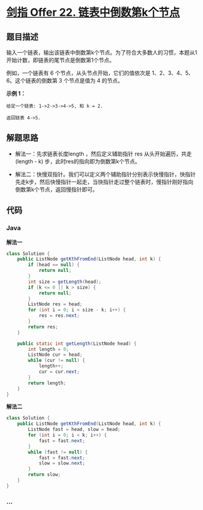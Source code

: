 # [剑指 Offer 22. 链表中倒数第k个节点](https://leetcode-cn.com/problems/lian-biao-zhong-dao-shu-di-kge-jie-dian-lcof/)

## 题目描述

输入一个链表，输出该链表中倒数第k个节点。为了符合大多数人的习惯，本题从1开始计数，即链表的尾节点是倒数第1个节点。

例如，一个链表有 6 个节点，从头节点开始，它们的值依次是 1、2、3、4、5、6。这个链表的倒数第 3 个节点是值为 4 的节点。

**示例 1：**

```
给定一个链表: 1->2->3->4->5, 和 k = 2.

返回链表 4->5.
```

## 解题思路

- 解法一：先求链表长度length ，然后定义辅助指针 res 从头开始遍历，共走(length - k) 步，此时res的指向即为倒数第k个节点。

- 解法二：快慢双指针。我们可以定义两个辅助指针分别表示快慢指针，快指针先走k步，然后快慢指针一起走，当快指针走过整个链表时，慢指针刚好指向倒数第k个节点，返回慢指针即可。

  

  

## 代码

<!-- tabs:start -->

### **Java**

**解法一**

```java
class Solution {
    public ListNode getKthFromEnd(ListNode head, int k) {
        if (head == null) {
            return null;
        }
        int size = getLength(head);
        if (k <= 0 || k > size) {
            return null;
        }
        ListNode res = head;
        for (int i = 0; i < size - k; i++) {
            res = res.next;
        }
        return res;
    }

    public static int getLength(ListNode head) {
        int length = 0;
        ListNode cur = head;
        while (cur != null) {
            length++;
            cur = cur.next;
        }
        return length;
    }
}
```

**解法二**

```java
class Solution {
    public ListNode getKthFromEnd(ListNode head, int k) {
        ListNode fast = head, slow = head;
        for (int i = 0; i < k; i++) {
            fast = fast.next;
        }
        while (fast != null) {
            fast = fast.next;
            slow = slow.next;
        }
        return slow;
    }
}
```




### **...**

```

```

<!-- tabs:end -->